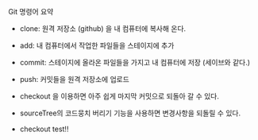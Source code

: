 Git 명령어 요약

* clone: 원격 저장소 (github) 을 내 컴퓨터에 복사해 온다.
* add: 내 컴퓨터에서 작업한 파일들을 스테이지에 추가
* commit: 스테이지에 올라온 파일들을 가지고 내 컴퓨터에 저장 (세이브와 같다.)
* push: 커밋들을 원격 저장소에 업로드


* checkout 을 이용하면 아주 쉽게 마지막 커밋으로 되돌아 갈 수 있다.
* sourceTree의 코드뭉치 버리기 기능을 사용하면 변경사항을 되돌릴 수 있다.
* checkout test!!
